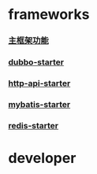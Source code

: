 # frameworks #
### <a href="https://github.com/gomcarter/frameworks/blob/master/base/README.md" >主框架功能</a>
### <a href="https://github.com/gomcarter/frameworks/blob/master/dubbo-starter/README.md" >dubbo-starter</a>
### <a href="https://github.com/gomcarter/frameworks/blob/master/http-api-starter/README.md" >http-api-starter</a>
### <a href="https://github.com/gomcarter/frameworks/blob/master/mybatis-starter/README.md" >mybatis-starter</a>
### <a href="https://github.com/gomcarter/frameworks/blob/master/redis-starter/README.md" >redis-starter</a>
# developer #
